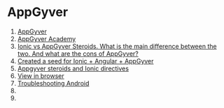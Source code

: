 # AppGyver

1. [AppGyver](http://www.appgyver.com/)
1. [AppGyver Academy](https://academy.appgyver.com)
1. [Ionic vs AppGyver Steroids. What is the main difference between the two. And what are the cons of AppGyver?](http://forum.ionicframework.com/t/ionic-vs-appgyver-steroids-what-is-the-main-difference-between-the-two-and-what-are-the-cons-of-appgyver/3578)
1. [Created a seed for Ionic + Angular + AppGyver](http://forum.ionicframework.com/t/created-a-seed-for-ionic-angular-appgyver/628)
1. [Appgyver steroids and Ionic directives](http://stackoverflow.com/questions/24127050/appgyver-steroids-and-ionic-directives)
1. [View in browser](https://gist.github.com/ericdouglas/4f5345adc272ac88f5bd)
1. [Troubleshooting Android](https://x.appgyver.com/categories/2-tooling/contents/128-troubleshooting-android)
1. []()
1. []()